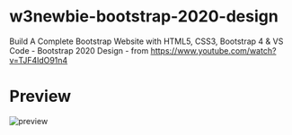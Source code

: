 # w3newbie-bootstrap-2020-design
Build A Complete Bootstrap Website with HTML5, CSS3, Bootstrap 4 &amp; VS Code - Bootstrap 2020 Design - from https://www.youtube.com/watch?v=TJF4ldO91n4

# Preview

![preview](preview.jpg)
